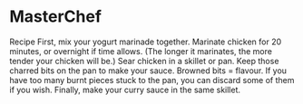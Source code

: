 # MasterChef
Recipe
First, mix your yogurt marinade together.
Marinate chicken for 20 minutes, or overnight if time allows. (The longer it marinates, the more tender your chicken will be.)
Sear chicken in a skillet or pan. Keep those charred bits on the pan to make your sauce. Browned bits = flavour. If you have too many burnt pieces stuck to the pan, you can discard some of them if you wish.
Finally, make your curry sauce in the same skillet.
